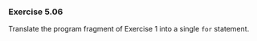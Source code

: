 ### Exercise 5.06
Translate the program fragment of Exercise 1 into a single `for` statement.

<!--
### Solution

```c
for (i = 1; i <= 128; i *= 2)
    printf("%d ", i);
```
